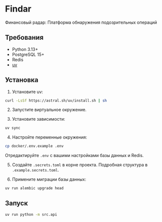 # Findar

Финансовый радар: Платформа обнаружения подозрительных операций

## Требования

- Python 3.13+
- PostgreSQL 15+
- Redis
- [uv](https://docs.astral.sh/uv/)

## Установка

1. Установите uv:
```bash
curl -LsSf https://astral.sh/uv/install.sh | sh
```

2. Запустите виртуальное окружение. 

3. Установите зависимости:
```bash
uv sync
```

4. Настройте переменные окружения:
```bash
cp docker/.env.example .env
```
Отредактируйте `.env` с вашими настройками базы данных и Redis.

5. Создайте `.secrets.toml` в корне проекта. Подробная структура в `.example.secrets.toml`.

6. Примените миграции базы данных:
```bash
uv run alembic upgrade head
```

## Запуск

```bash
uv run python -m src.api
```
